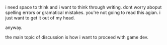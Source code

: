 i need space to think and i want to think through writing. dont worry aboput spelling errors or gramatical mistakes. you're not going to read this agian. i just want to get it out of my head.

anyway. 

the main topic of discussion is how i want to proceed with game dev. 